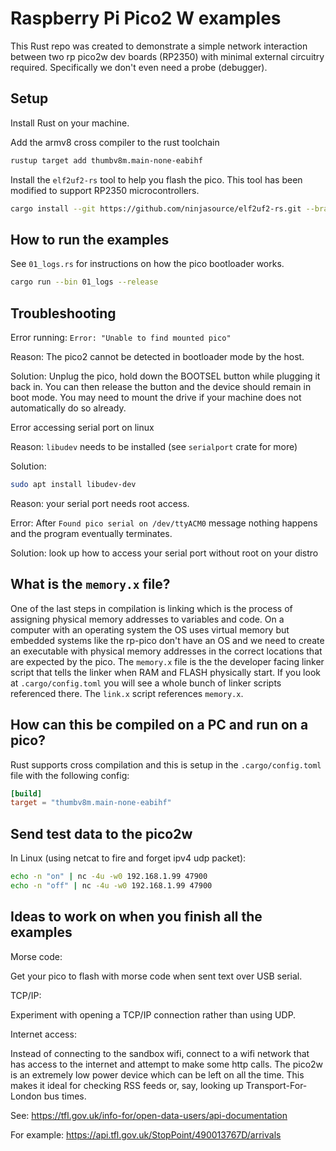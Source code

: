 # Raspberry Pi Pico2 W examples

This Rust repo was created to demonstrate a simple network interaction between two rp pico2w dev boards (RP2350) with minimal external circuitry required. Specifically we don't even need a probe (debugger).

## Setup

Install Rust on your machine.

Add the armv8 cross compiler to the rust toolchain
```bash
rustup target add thumbv8m.main-none-eabihf
```

Install the `elf2uf2-rs` tool to help you flash the pico. This tool has been modified to support RP2350 microcontrollers.
```bash
cargo install --git https://github.com/ninjasource/elf2uf2-rs.git --branch pico2-support --force
```

## How to run the examples

See `01_logs.rs` for instructions on how the pico bootloader works.

```bash
cargo run --bin 01_logs --release
```

## Troubleshooting

Error running: `Error: "Unable to find mounted pico"`

Reason: The pico2 cannot be detected in bootloader mode by the host.

Solution: Unplug the pico, hold down the BOOTSEL button while plugging it back in. You can then release the button and the device should remain in boot mode. You may need to mount the drive if your machine does not automatically do so already.

Error accessing serial port on linux

Reason: `libudev` needs to be installed (see `serialport` crate for more)

Solution: 
```bash
sudo apt install libudev-dev
```

Reason: your serial port needs root access.

Error: After `Found pico serial on /dev/ttyACM0` message nothing happens and the program eventually terminates.

Solution: look up how to access your serial port without root on your distro

## What is the `memory.x` file? 

One of the last steps in compilation is linking which is the process of assigning physical memory addresses to variables and code.
On a computer with an operating system the OS uses virtual memory but embedded systems like the rp-pico don't have an OS 
and we need to create an executable with physical memory addresses in the correct locations that are expected by the pico. 
The `memory.x` file is the the developer facing linker script that tells the linker when RAM and FLASH physically start. 
If you look at `.cargo/config.toml` you will see a whole bunch of linker scripts referenced there. The `link.x` script references `memory.x`. 

## How can this be compiled on a PC and run on a pico?

Rust supports cross compilation and this is setup in the `.cargo/config.toml` file with the following config:

```toml
[build]
target = "thumbv8m.main-none-eabihf" 
```


## Send test data to the pico2w

In Linux (using netcat to fire and forget ipv4 udp packet):
```bash
echo -n "on" | nc -4u -w0 192.168.1.99 47900
echo -n "off" | nc -4u -w0 192.168.1.99 47900
```

## Ideas to work on when you finish all the examples

Morse code:

Get your pico to flash with morse code when sent text over USB serial.

TCP/IP:

Experiment with opening a TCP/IP connection rather than using UDP.

Internet access:

Instead of connecting to the sandbox wifi, connect to a wifi network that has access to the internet and attempt to make some http calls. 
The pico2w is an extremely low power device which can be left on all the time. This makes it ideal for checking RSS feeds or, say, looking up Transport-For-London bus times.

See:
https://tfl.gov.uk/info-for/open-data-users/api-documentation

For example:
https://api.tfl.gov.uk/StopPoint/490013767D/arrivals

